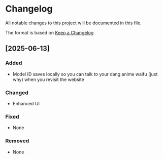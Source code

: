 # Changelog

All notable changes to this project will be documented in this file.

The format is based on [Keep a Changelog](https://keepachangelog.com/en/1.0.0/)

## [2025-06-13]


### Added
- Model ID saves locally so you can talk to your dang anime waifu (just why) when you revisit the website

### Changed
- Enhanced UI

### Fixed
- None

### Removed
- None
